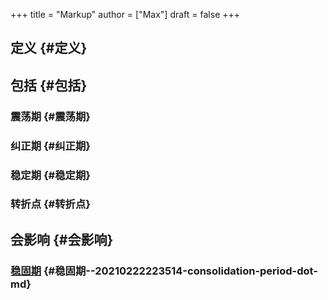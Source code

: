 +++
title = "Markup"
author = ["Max"]
draft = false
+++

## 定义 {#定义}


## 包括 {#包括}


### 震荡期 {#震荡期}


### 纠正期 {#纠正期}


### 稳定期 {#稳定期}


### 转折点 {#转折点}


## 会影响 {#会影响}


### [稳固期](20210222223514-consolidation_period.md) {#稳固期--20210222223514-consolidation-period-dot-md}
